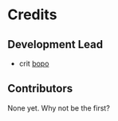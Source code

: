 # Credits

## Development Lead

- crit [bopo](https://github.com/bopo)

## Contributors

None yet. Why not be the first?
